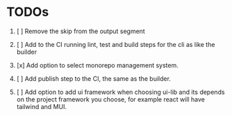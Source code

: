 # TODOs

1. [ ] Remove the skip from the output segment

2. [ ] Add to the CI running lint, test and build steps for the cli as like the builder

3. [x] Add option to select monorepo management system.

4. [ ] Add publish step to the CI, the same as the builder.

5. [ ] Add option to add ui framework when choosing ui-lib and its depends on the project framework you choose, for example react will have tailwind and MUI.
